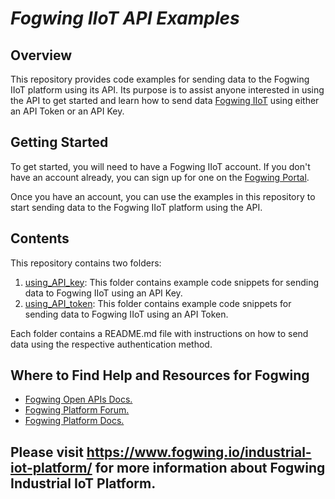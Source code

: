 # **_Fogwing IIoT API Examples_**

## **Overview**
This repository provides code examples for sending data to the Fogwing IIoT platform using its API. Its purpose is to assist anyone interested in using the API to get started and learn how to send data [Fogwing IIoT](https://portal.fogwing.net/) using either an API Token or an API Key.


## **Getting Started**
To get started, you will need to have a Fogwing IIoT account. If you don't have an account already, you can sign up for one on the [Fogwing Portal](https://portal.fogwing.net/).

Once you have an account, you can use the examples in this repository to start sending data to the Fogwing IIoT platform using the API.

## **Contents**

This repository contains two folders:

1. [using_API_key](https://github.com/factana/fogwing-simulator-for-iothub-api/blob/master/using_API_key/): This folder contains example code snippets for sending data to Fogwing IIoT using an API Key.
2. [using_API_token](https://github.com/factana/fogwing-simulator-for-iothub-api/blob/master/using_API_token/): This folder contains example code snippets for sending data to Fogwing IIoT using an API Token.

Each folder contains a README.md file with instructions on how to send data using the respective authentication method.

## **Where to Find Help and Resources for Fogwing**
* [Fogwing Open APIs Docs.](https://api.fogwing.net/)
* [Fogwing Platform Forum.](https://community.fogwing.io/)
* [Fogwing Platform Docs.](https://docs.fogwing.io/)
 

## Please visit https://www.fogwing.io/industrial-iot-platform/ for more information about Fogwing Industrial IoT Platform. ##
